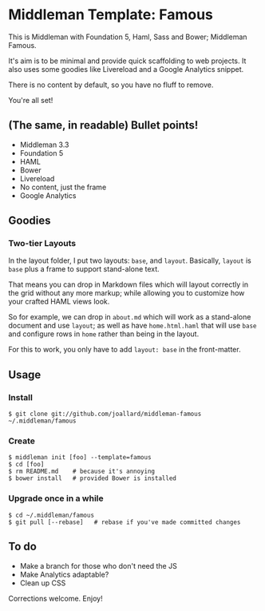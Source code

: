 Middleman Template: Famous
==========================
This is Middleman with Foundation 5, Haml, Sass and Bower; Middleman
Famous.

It's aim is to be minimal and provide quick scaffolding to web projects.
It also uses some goodies like Livereload and a Google Analytics
snippet.

There is no content by default, so you have no fluff to remove.

You're all set!

## (The same, in readable) Bullet points!
* Middleman 3.3
* Foundation 5
* HAML
* Bower
* Livereload
* No content, just the frame
* Google Analytics

## Goodies
### Two-tier Layouts
In the layout folder, I put two layouts: `base`, and `layout`.
Basically, `layout` is `base` plus a frame to support stand-alone text.

That means you can drop in Markdown files which will layout correctly
in the grid without any more markup; while allowing you to customize
how your crafted HAML views look.

So for example, we can drop in `about.md` which will work as a
stand-alone document and use `layout`; as well as have `home.html.haml`
that will use `base` and configure rows in `home` rather than being in
the layout.

For this to work, you only have to add `layout: base` in the
front-matter.

## Usage
### Install

    $ git clone git://github.com/joallard/middleman-famous ~/.middleman/famous

### Create

    $ middleman init [foo] --template=famous
    $ cd [foo]
    $ rm README.md    # because it's annoying
    $ bower install   # provided Bower is installed

### Upgrade once in a while

    $ cd ~/.middleman/famous
    $ git pull [--rebase]   # rebase if you've made committed changes

## To do

* Make a branch for those who don't need the JS
* Make Analytics adaptable?
* Clean up CSS

Corrections welcome. Enjoy!
